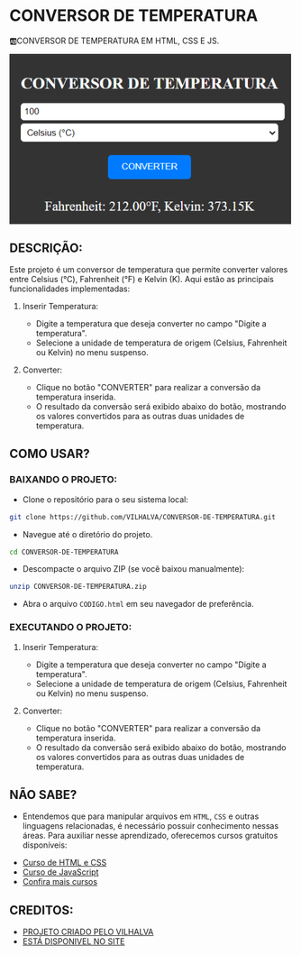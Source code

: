 # CONVERSOR DE TEMPERATURA
🆎CONVERSOR DE TEMPERATURA EM HTML, CSS E JS.

<img src="FOTO.png" align="center" width="500"> <br>

## DESCRIÇÃO:
Este projeto é um conversor de temperatura que permite converter valores entre Celsius (°C), Fahrenheit (°F) e Kelvin (K). Aqui estão as principais funcionalidades implementadas:

1. Inserir Temperatura:
   - Digite a temperatura que deseja converter no campo "Digite a temperatura".
   - Selecione a unidade de temperatura de origem (Celsius, Fahrenheit ou Kelvin) no menu suspenso.

2. Converter:
   - Clique no botão "CONVERTER" para realizar a conversão da temperatura inserida.
   - O resultado da conversão será exibido abaixo do botão, mostrando os valores convertidos para as outras duas unidades de temperatura.

## COMO USAR?
### BAIXANDO O PROJETO:
* Clone o repositório para o seu sistema local:

```bash
git clone https://github.com/VILHALVA/CONVERSOR-DE-TEMPERATURA.git
```

* Navegue até o diretório do projeto.

```bash
cd CONVERSOR-DE-TEMPERATURA
```

* Descompacte o arquivo ZIP (se você baixou manualmente):

```bash
unzip CONVERSOR-DE-TEMPERATURA.zip
```

* Abra o arquivo `CODIGO.html` em seu navegador de preferência.

### EXECUTANDO O PROJETO:
1. Inserir Temperatura:
   - Digite a temperatura que deseja converter no campo "Digite a temperatura".
   - Selecione a unidade de temperatura de origem (Celsius, Fahrenheit ou Kelvin) no menu suspenso.

2. Converter:
   - Clique no botão "CONVERTER" para realizar a conversão da temperatura inserida.
   - O resultado da conversão será exibido abaixo do botão, mostrando os valores convertidos para as outras duas unidades de temperatura.
   
## NÃO SABE?
- Entendemos que para manipular arquivos em `HTML`, `CSS` e outras linguagens relacionadas, é necessário possuir conhecimento nessas áreas. Para auxiliar nesse aprendizado, oferecemos cursos gratuitos disponíveis:
* [Curso de HTML e CSS](https://github.com/VILHALVA/CURSO-DE-HTML-E-CSS)
* [Curso de JavaScript](https://github.com/VILHALVA/CURSO-DE-JAVASCRIPT)
* [Confira mais cursos](https://github.com/VILHALVA?tab=repositories&q=+topic:CURSO)

## CREDITOS:
- [PROJETO CRIADO PELO VILHALVA](https://github.com/VILHALVA)
- [ESTÁ DISPONIVEL NO SITE](https://vilhalva.github.io/STYLER/STYLER.html)

